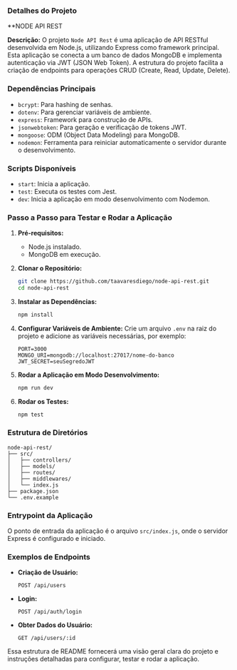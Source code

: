 ### Detalhes do Projeto

**NODE API REST

**Descrição:** 
O projeto `Node API Rest` é uma aplicação de API RESTful desenvolvida em Node.js, utilizando Express como framework principal. Esta aplicação se conecta a um banco de dados MongoDB e implementa autenticação via JWT (JSON Web Token). A estrutura do projeto facilita a criação de endpoints para operações CRUD (Create, Read, Update, Delete).

### Dependências Principais
- `bcrypt`: Para hashing de senhas.
- `dotenv`: Para gerenciar variáveis de ambiente.
- `express`: Framework para construção de APIs.
- `jsonwebtoken`: Para geração e verificação de tokens JWT.
- `mongoose`: ODM (Object Data Modeling) para MongoDB.
- `nodemon`: Ferramenta para reiniciar automaticamente o servidor durante o desenvolvimento.

### Scripts Disponíveis
- `start`: Inicia a aplicação.
- `test`: Executa os testes com Jest.
- `dev`: Inicia a aplicação em modo desenvolvimento com Nodemon.

### Passo a Passo para Testar e Rodar a Aplicação

1. **Pré-requisitos:**
   - Node.js instalado.
   - MongoDB em execução.

2. **Clonar o Repositório:**
   ```bash
   git clone https://github.com/taavaresdiego/node-api-rest.git
   cd node-api-rest
   ```

3. **Instalar as Dependências:**
   ```bash
   npm install
   ```

4. **Configurar Variáveis de Ambiente:**
   Crie um arquivo `.env` na raiz do projeto e adicione as variáveis necessárias, por exemplo:
   ```
   PORT=3000
   MONGO_URI=mongodb://localhost:27017/nome-do-banco
   JWT_SECRET=seuSegredoJWT
   ```

5. **Rodar a Aplicação em Modo Desenvolvimento:**
   ```bash
   npm run dev
   ```

6. **Rodar os Testes:**
   ```bash
   npm test
   ```

### Estrutura de Diretórios
```
node-api-rest/
├── src/
│   ├── controllers/
│   ├── models/
│   ├── routes/
│   ├── middlewares/
│   └── index.js
├── package.json
└── .env.example
```

### Entrypoint da Aplicação
O ponto de entrada da aplicação é o arquivo `src/index.js`, onde o servidor Express é configurado e iniciado.

### Exemplos de Endpoints
- **Criação de Usuário:**
  ```
  POST /api/users
  ```

- **Login:**
  ```
  POST /api/auth/login
  ```

- **Obter Dados do Usuário:**
  ```
  GET /api/users/:id
  ```

Essa estrutura de README fornecerá uma visão geral clara do projeto e instruções detalhadas para configurar, testar e rodar a aplicação.
